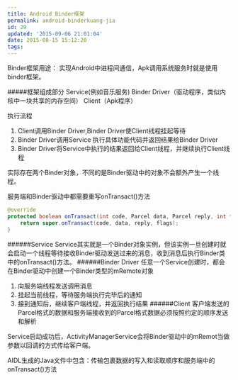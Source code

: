 ```yaml
---
title: Android Binder框架
permalink: android-binderkuang-jia
id: 29
updated: '2015-09-06 21:01:04'
date: 2015-08-15 15:12:20
tags:
---
```


Binder框架用途：
实现Android中进程间通信，Apk调用系统服务时就是使用binder框架。

#####框架组成部分
Service(例如音乐服务)
Binder Driver（驱动程序，类似内核中一块共享的内存空间）
Client（Apk程序）

执行流程  
1. Client调用Binder Driver,Binder Driver使Client线程挂起等待
2. Binder Driver调用Service 执行具体功能代码并返回结果给Binder Driver
3. Binder Driver将Service中执行的结果返回给Client线程，并继续执行Client线程

实际存在两个Binder对象，不同的是Binder驱动中的对象不会额外产生一个线程。

服务端和Binder驱动中都需要重写onTransact()方法
```java
@override
protected boolean onTransact(int code, Parcel data, Parcel reply, int flags) throws RemoteException{
    return super.onTransact(code, data, reply, flags);
}
```

######Service
Service其实就是一个Binder对象实例，但该实例一旦创建时就会启动一个线程等待接收Binder驱动发送过来的消息，收到消息后执行Binder类中的onTransact()方法。
######Binder Driver
任意一个Service创建时，都会在Binder驱动中创建一个Binder类型的mRemote对象
1. 向服务端线程发送调用消息
2. 挂起当前线程，等待服务端执行完毕后的通知
3. 接到通知后，继续客户端线程，并返回执行结果
######Client
客户端发送的Parcel格式的数据和服务端接收到的Parcel格式数据必须按照约定的顺序发送和解析


Service启动成功后，ActivityManagerService会将Binder驱动中的mRemot当做参数以回调的方式传给客户端。

AIDL生成的Java文件中包含：传输包裹数据的写入和读取顺序和服务端中的onTransact()方法